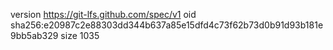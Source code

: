 version https://git-lfs.github.com/spec/v1
oid sha256:e20987c2e88303dd344b637a85e15dfd4c73f62b73d0b91d93b181e9bb5ab329
size 1035

